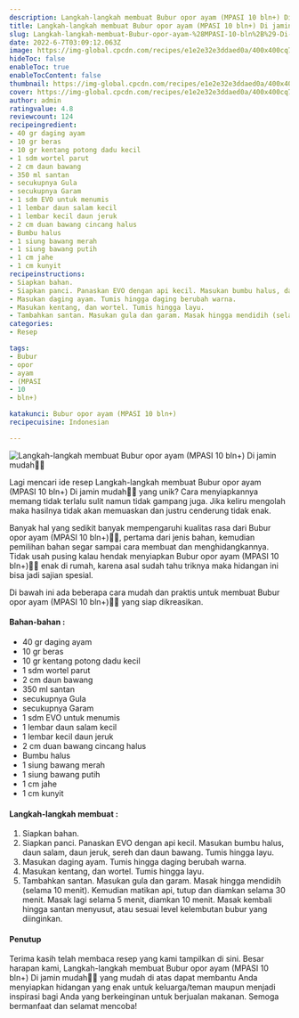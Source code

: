 ```yaml
---
description: Langkah-langkah membuat Bubur opor ayam (MPASI 10 bln+) Di jamin mudah"
title: Langkah-langkah membuat Bubur opor ayam (MPASI 10 bln+) Di jamin mudah
slug: Langkah-langkah-membuat-Bubur-opor-ayam-%28MPASI-10-bln%2B%29-Di-jamin-mudah
date: 2022-6-7T03:09:12.063Z
image: https://img-global.cpcdn.com/recipes/e1e2e32e3ddaed0a/400x400cq70/photo.jpg
hideToc: false
enableToc: true
enableTocContent: false
thumbnail: https://img-global.cpcdn.com/recipes/e1e2e32e3ddaed0a/400x400cq70/photo.jpg
cover: https://img-global.cpcdn.com/recipes/e1e2e32e3ddaed0a/400x400cq70/photo.jpg
author: admin
ratingvalue: 4.8
reviewcount: 124
recipeingredient:
- 40 gr daging ayam
- 10 gr beras
- 10 gr kentang potong dadu kecil
- 1 sdm wortel parut
- 2 cm daun bawang
- 350 ml santan
- secukupnya Gula
- secukupnya Garam
- 1 sdm EVO untuk menumis
- 1 lembar daun salam kecil
- 1 lembar kecil daun jeruk
- 2 cm duan bawang cincang halus
- Bumbu halus
- 1 siung bawang merah
- 1 siung bawang putih
- 1 cm jahe
- 1 cm kunyit
recipeinstructions:
- Siapkan bahan.
- Siapkan panci. Panaskan EVO dengan api kecil. Masukan bumbu halus, daun salam, daun jeruk, sereh dan daun bawang. Tumis hingga layu.
- Masukan daging ayam. Tumis hingga daging berubah warna.
- Masukan kentang, dan wortel. Tumis hingga layu.
- Tambahkan santan. Masukan gula dan garam. Masak hingga mendidih (selama 10 menit). Kemudian matikan api, tutup dan diamkan selama 30 menit. Masak lagi selama 5 menit, diamkan 10 menit. Masak kembali hingga santan menyusut, atau sesuai level kelembutan bubur yang diinginkan.
categories:
- Resep

tags:
- Bubur
- opor
- ayam
- (MPASI
- 10
- bln+)

katakunci: Bubur opor ayam (MPASI 10 bln+)
recipecuisine: Indonesian

---
```


![Langkah-langkah membuat Bubur opor ayam (MPASI 10 bln+) Di jamin mudah👩‍🍳](https://img-global.cpcdn.com/recipes/e1e2e32e3ddaed0a/400x400cq70/photo.jpg)

Lagi mencari ide resep Langkah-langkah membuat Bubur opor ayam (MPASI 10 bln+) Di jamin mudah👩‍🍳 yang unik? Cara menyiapkannya memang tidak terlalu sulit namun tidak gampang juga. Jika keliru mengolah maka hasilnya tidak akan memuaskan dan justru cenderung tidak enak.

Banyak hal yang sedikit banyak mempengaruhi kualitas rasa dari Bubur opor ayam (MPASI 10 bln+)👩‍🍳, pertama dari jenis bahan, kemudian pemilihan bahan segar sampai cara membuat dan menghidangkannya. Tidak usah pusing kalau hendak menyiapkan Bubur opor ayam (MPASI 10 bln+)👩‍🍳 enak di rumah, karena asal sudah tahu triknya maka hidangan ini bisa jadi sajian spesial.

Di bawah ini ada beberapa cara mudah dan praktis untuk membuat Bubur opor ayam (MPASI 10 bln+)👩‍🍳 yang siap dikreasikan.

<!--inarticleads1-->

#### Bahan-bahan :

- 40 gr daging ayam
- 10 gr beras
- 10 gr kentang potong dadu kecil
- 1 sdm wortel parut
- 2 cm daun bawang
- 350 ml santan
- secukupnya Gula
- secukupnya Garam
- 1 sdm EVO untuk menumis
- 1 lembar daun salam kecil
- 1 lembar kecil daun jeruk
- 2 cm duan bawang cincang halus
- Bumbu halus
- 1 siung bawang merah
- 1 siung bawang putih
- 1 cm jahe
- 1 cm kunyit

<!--inarticleads2-->

#### Langkah-langkah membuat :

1. Siapkan bahan.
1. Siapkan panci. Panaskan EVO dengan api kecil. Masukan bumbu halus, daun salam, daun jeruk, sereh dan daun bawang. Tumis hingga layu.
1. Masukan daging ayam. Tumis hingga daging berubah warna.
1. Masukan kentang, dan wortel. Tumis hingga layu.
1. Tambahkan santan. Masukan gula dan garam. Masak hingga mendidih (selama 10 menit). Kemudian matikan api, tutup dan diamkan selama 30 menit. Masak lagi selama 5 menit, diamkan 10 menit. Masak kembali hingga santan menyusut, atau sesuai level kelembutan bubur yang diinginkan.

#### Penutup

Terima kasih telah membaca resep yang kami tampilkan di sini. Besar harapan kami, Langkah-langkah membuat Bubur opor ayam (MPASI 10 bln+) Di jamin mudah👩‍🍳 yang mudah di atas dapat membantu Anda menyiapkan hidangan yang enak untuk keluarga/teman maupun menjadi inspirasi bagi Anda yang berkeinginan untuk berjualan makanan. Semoga bermanfaat dan selamat mencoba!